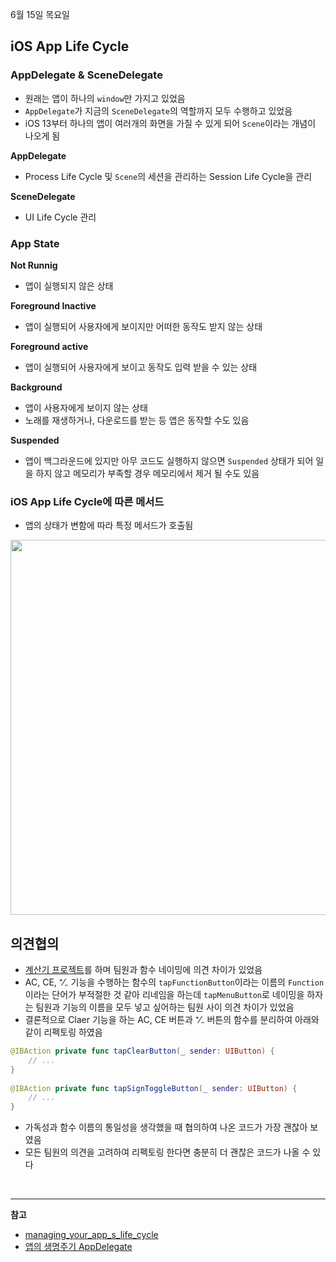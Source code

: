 6월 15일 목요일

## iOS App Life Cycle

### AppDelegate & SceneDelegate
- 원래는 앱이 하나의 `window`만 가지고 있었음
- `AppDelegate`가 지금의 `SceneDelegate`의 역할까지 모두 수행하고 있었음
- iOS 13부터 하나의 앱이 여러개의 화면을 가질 수 있게 되어 `Scene`이라는 개념이 나오게 됨

**AppDelegate**
- Process Life Cycle 및 `Scene`의 세션을 관리하는 Session Life Cycle을 관리

**SceneDelegate**
- UI Life Cycle 관리

### App State
**Not Runnig**
- 앱이 실행되지 않은 상태

**Foreground Inactive**
- 앱이 실행되어 사용자에게 보이지만 어떠한 동작도 받지 않는 상태

**Foreground active**
- 앱이 실행되어 사용자에게 보이고 동작도 입력 받을 수 있는 상태

**Background**
- 앱이 사용자에게 보이지 않는 상태
- 노래를 재생하거나, 다운로드를 받는 등 앱은 동작할 수도 있음

**Suspended**
- 앱이 백그라운드에 있지만 아무 코드도 실행하지 않으면 `Suspended` 상태가 되어 일을 하지 않고 메모리가 부족할 경우 메모리에서 제거 될 수도 있음

### iOS App Life Cycle에 따른 메서드
- 앱의 상태가 변함에 따라 특정 메서드가 호출됨

<img width="600" alt="" src="https://github.com/h-suo/codingTest/assets/109963294/6236e1dd-4da3-471a-9d71-20f9aa715b95">

</br>

## 의견협의
- [계산기 프로젝트](https://github.com/h-suo/ios-calculator-app/tree/II-step2)를 하며 팀원과 함수 네이밍에 의견 차이가 있었음
- AC, CE, ⁺⁄₋ 기능을 수행하는 함수의 `tapFunctionButton`이라는 이름의 `Function`이라는 단어가 부적절한 것 같아 리네임을 하는데 `tapMenuButton`로 네이밍을 하자는 팀원과 기능의 이름을 모두 넣고 싶어하는 팀원 사이 의견 차이가 있었음
- 결론적으로 Claer 기능을 하는 AC, CE 버튼과 ⁺⁄₋ 버튼의 함수를 분리하여 아래와 같이 리펙토링 하였음

```swift
@IBAction private func tapClearButton(_ sender: UIButton) {
    // ...
}
    
@IBAction private func tapSignToggleButton(_ sender: UIButton) {
    // ...
}
```

- 가독성과 함수 이름의 통일성을 생각했을 때 협의하여 나온 코드가 가장 괜찮아 보였음
- 모든 팀원의 의견을 고려하여 리펙토링 한다면 충분히 더 괜찮은 코드가 나올 수 있다

</br>

---
**참고**
- [managing_your_app_s_life_cycle](https://developer.apple.com/documentation/uikit/app_and_environment/managing_your_app_s_life_cycle)
- [앱의 생명주기 AppDelegate](https://m.blog.naver.com/PostView.naver?blogId=soojin_2604&logNo=222423840595&proxyReferer=)

